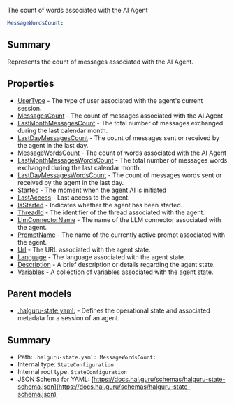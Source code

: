 <!--
title: MessageWordsCount
description: The count of words associated with the AI Agent
version: 1.40.1-beta.2
generated: true
date: 2025-04-28
node: This file is generated by the command-line program: `halguru manual -c -m`
-->


The count of words associated with the AI Agent

```yaml
MessageWordsCount:
```

## Summary

Represents the count of messages associated with the AI Agent.

## Properties

* [UserType]((state)-usertype.md) - The type of user associated with the agent's current session.
* [MessagesCount]((state)-messagescount-list.md) - The count of messages associated with the AI Agent
* [LastMonthMessagesCount]((state)-lastmonthmessagescount-list.md) - The total number of messages exchanged during the last calendar month.
* [LastDayMessagesCount]((state)-lastdaymessagescount-list.md) - The count of messages sent or received by the agent in the last day.
* [MessageWordsCount]((state)-messagewordscount-list.md) - The count of words associated with the AI Agent
* [LastMonthMessagesWordsCount]((state)-lastmonthmessageswordscount-list.md) - The total number of messages words exchanged during the last calendar month.
* [LastDayMessagesWordsCount]((state)-lastdaymessageswordscount-list.md) - The count of messages words sent or received by the agent in the last day.
* [Started]((state)-started-list.md) - The moment when the agent AI is initiated
* [LastAccess]((state)-lastaccess-list.md) - Last access to the agent.
* [IsStarted]((state)-isstarted-list.md) - Indicates whether the agent has been started.
* [ThreadId]((state)-threadid.md) - The identifier of the thread associated with the agent.
* [LlmConnectorName]((state)-llmconnectorname.md) - The name of the LLM connector associated with the agent.
* [PromptName]((state)-promptname.md) - The name of the currently active prompt associated with the agent.
* [Url]((state)-url.md) - The URL associated with the agent state.
* [Language]((state)-language.md) - The language associated with the agent state.
* [Description]((state)-description.md) - A brief description or details regarding the agent state.
* [Variables]((state)-variables-list.md) - A collection of variables associated with the agent state.

## Parent models

* [.halguru-state.yaml:]((state).md) - Defines the operational state and associated metadata for a session of an agent.

## Summary

* Path: `.halguru-state.yaml: MessageWordsCount:`
* Internal type: `StateConfiguration`
* Internal root type: `StateConfiguration`
* JSON Schema for YAML: [https://docs.hal.guru/schemas/halguru-state-schema.json](https://docs.hal.guru/schemas/halguru-state-schema.json)
